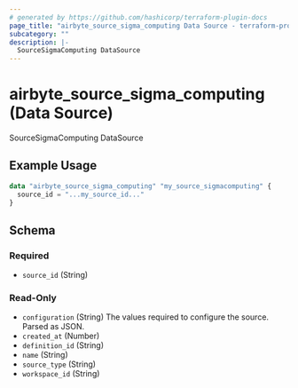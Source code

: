 ```yaml
---
# generated by https://github.com/hashicorp/terraform-plugin-docs
page_title: "airbyte_source_sigma_computing Data Source - terraform-provider-airbyte"
subcategory: ""
description: |-
  SourceSigmaComputing DataSource
---
```


# airbyte_source_sigma_computing (Data Source)

SourceSigmaComputing DataSource

## Example Usage

```terraform
data "airbyte_source_sigma_computing" "my_source_sigmacomputing" {
  source_id = "...my_source_id..."
}
```

<!-- schema generated by tfplugindocs -->
## Schema

### Required

- `source_id` (String)

### Read-Only

- `configuration` (String) The values required to configure the source. Parsed as JSON.
- `created_at` (Number)
- `definition_id` (String)
- `name` (String)
- `source_type` (String)
- `workspace_id` (String)
